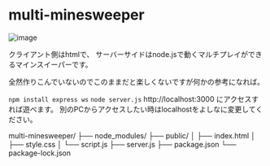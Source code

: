 # multi-minesweeper

![image](https://github.com/tokjin/multi-minesweeper/assets/41167277/eec3fde8-4d74-4b78-9ae2-1b0c953c725f)

クライアント側はhtmlで、
サーバーサイドはnode.jsで動くマルチプレイができるマインスイーパーです。

全然作りこんでいないのでこのままだと楽しくないですが何かの参考になれば。

`npm install express ws`
`node server.js`
http://localhost:3000 にアクセスすれば遊べます。
別のPCからアクセスしたい時はlocalhostをよしなに変更してください。

multi-minesweeper/
├── node_modules/
├── public/
│   ├── index.html
│   ├── style.css
│   └── script.js
├── server.js
├── package.json
└── package-lock.json
